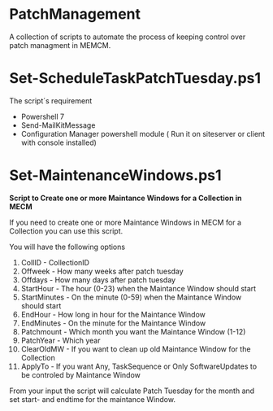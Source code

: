 # PatchManagement
A collection of scripts to automate the process of keeping control over patch managment in MEMCM.
# Set-ScheduleTaskPatchTuesday.ps1
The script´s requirement
- Powershell 7
- Send-MailKitMessage
- Configuration Manager powershell module ( Run it on siteserver or client with console installed)
# Set-MaintenanceWindows.ps1
<B>Script to Create one or more Maintance Windows for a Collection in MECM</b>
<p>
If you need to create one or more Maintance Windows in MECM for a Collection you can use this script.
<p>You will have the following options
<ol>
  <li>CollID - CollectionID
  <li>Offweek - How many weeks after patch tuesday
  <li>Offdays - How many days after patch tuesday
  <li>StartHour - The hour (0-23) when the Maintance Window should start
  <li>StartMinutes - On the minute (0-59) when the Maintance Window should start
  <li>EndHour - How long in hour for the Maintance Window
  <li>EndMinutes - On the minute for the Maintance Window  
  <li>Patchmount - Which month you want the Maintance Window (1-12)
  <li>PatchYear - Which year
  <li>ClearOldMW - If you want to clean up old Maintance Window for the Collection
  <li>ApplyTo - If you want Any, TaskSequence or Only SoftwareUpdates to be controled by Maintance Window  
</ol>    
<p>From your input the script will calculate Patch Tuesday for the month and set start- and endtime for the maintance Window.

